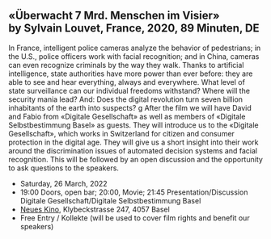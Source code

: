 ## «Überwacht 7 Mrd. Menschen im Visier» <br/> by Sylvain Louvet, France, 2020, 89 Minuten, DE

In France, intelligent police cameras analyze the behavior of pedestrians; in the U.S., police officers work with facial recognition; and in China, cameras can even recognize criminals by the way they walk. Thanks to artificial intelligence, state authorities have more power than ever before: they are able to see and hear everything, always and everywhere. What level of state surveillance can our individual freedoms withstand? Where will the security mania lead? And: Does the digital revolution turn seven billion inhabitants of the earth into suspects?
g
After the film we will have David and Fabio from «Digitale Gesellschaft» as well as members of «Digitale Selbstbestimmung Basel» as guests. They will introduce us to the «Digitale Gesellschaft», which works in Switzerland for citizen and consumer protection in the digital age. They will give us a short insight into their work around the discrimination issues of automated decision systems and facial recognition. This will be followed by an open discussion and the opportunity to ask questions to the speakers. 

- Saturday, 26 March, 2022
- 19:00 Doors, open bar; 20:00, Movie; 21:45 Presentation/Discussion Digitale Gesellschaft/Digitale Selbstbestimmung Basel
- [Neues Kino](https://neueskinobasel.ch/), Klybeckstrasse 247, 4057 Basel
- Free Entry / Kollekte (will be used to cover film rights and benefit our speakers)